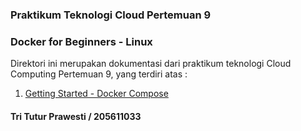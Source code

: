 ### Praktikum Teknologi Cloud Pertemuan 9
### Docker for Beginners - Linux

Direktori ini merupakan dokumentasi dari praktikum teknologi Cloud Computing Pertemuan 9, yang terdiri atas :
1. [Getting Started - Docker Compose](https://github.com/tritutur/tekn-cloud-computing/blob/main/minggu-09/dockerlinux.md)
#### Tri Tutur Prawesti / 205611033